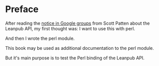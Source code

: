 
# Preface

After reading the
[notice in Google groups](https://groups.google.com/d/msg/leanpub/CMfgZg4_ttw/z2j6cxoscmIJ)
from Scott Patten about the Leanpub
API, my first thought was: I want to use this with perl.

And then I wrote the perl module.

This book may be used as additional documentation to the perl module.

But it's main purpose is to test the Perl binding of the Leanpub API.
